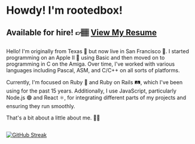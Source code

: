 # Howdy! I'm rootedbox!

## Available for hire! 👉🏽 [View My Resume](RESUME.md)
##

Hello! I'm originally from Texas 🤠 but now live in San Francisco 🌉. I started programming on an Apple II 🍏 using Basic and then moved on to programming in C on the Amiga. Over time, I've worked with various languages including Pascal, ASM, and C/C++ on all sorts of platforms.

Currently, I'm focused on Ruby 💎 and Ruby on Rails 🛤️, which I've been using for the past 15 years. Additionally, I use JavaScript, particularly Node.js 🟢 and React ⚛️, for integrating different parts of my projects and ensuring they run smoothly.

That's a bit about a little about me. 👋😄

##
##

[![GitHub Streak](https://streak-stats.demolab.com?user=rootedbox&theme=javascript-dark&hide_border=true&mode=weekly)](https://git.io/streak-stats)


